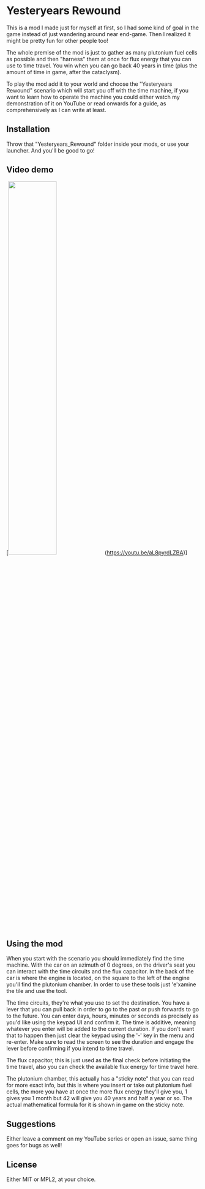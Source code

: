 # Yesteryears Rewound

This is a mod I made just for myself at first, so I had some kind of goal in the game instead of just wandering around near end-game. Then I realized it might be pretty fun for other people too!

The whole premise of the mod is just to gather as many plutonium fuel cells as possible and then "harness" them at once for flux energy that you can use to time travel. You win when you can go back 40 years in time (plus the amount of time in game, after the cataclysm).

To play the mod add it to your world and choose the "Yesteryears Rewound" scenario which will start you off with the time machine, if you want to learn how to operate the machine you could either watch my demonstration of it on YouTube or read onwards for a guide, as comprehensively as I can write at least.

## Installation

Throw that "Yesteryears_Rewound" folder inside your mods, or use your launcher. And you'll be good to go!

## Video demo

[<img src="https://i.ytimg.com/vi/aL8pyrdLZBA/maxresdefault.jpg" width="50%">(https://youtu.be/aL8pyrdLZBA)]

## Using the mod

When you start with the scenario you should immediately find the time machine. With the car on an azimuth of 0 degrees, on the driver's seat you can interact with the time circuits and the flux capacitor. In the back of the car is where the engine is located, on the square to the left of the engine you'll find the plutonium chamber. In order to use these tools just 'e'xamine the tile and use the tool.

The time circuits, they're what you use to set the destination. You have a lever that you can pull back in order to go to the past or push forwards to go to the future. You can enter days, hours, minutes or seconds as precisely as you'd like using the keypad UI and confirm it. The time is additive, meaning whatever you enter will be added to the current duration. If you don't want that to happen then just clear the keypad using the '-' key in the menu and re-enter. Make sure to read the screen to see the duration and engage the lever before confirming if you intend to time travel.

The flux capacitor, this is just used as the final check before initiating the time travel, also you can check the available flux energy for time travel here.

The plutonium chamber, this actually has a "sticky note" that you can read for more exact info, but this is where you insert or take out plutonium fuel cells, the more you have at once the more flux energy they'll give you, 1 gives you 1 month but 42 will give you 40 years and half a year or so. The actual mathematical formula for it is shown in game on the sticky note.

## Suggestions

Either leave a comment on my YouTube series or open an issue, same thing goes for bugs as well!

## License

Either MIT or MPL2, at your choice.
